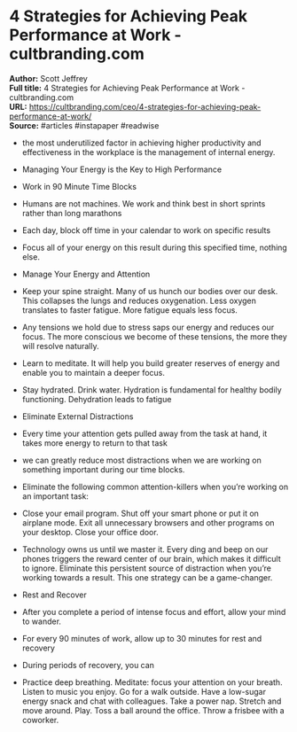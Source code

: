 # 4 Strategies for Achieving Peak Performance at Work - cultbranding.com

**Author:** Scott Jeffrey  
**Full title:** 4 Strategies for Achieving Peak Performance at Work - cultbranding.com  
**URL:** https://cultbranding.com/ceo/4-strategies-for-achieving-peak-performance-at-work/  
**Source:** #articles #instapaper #readwise

- the most underutilized factor in achieving higher productivity and effectiveness in the workplace is the management of internal energy. 
   
- Managing Your Energy is the Key to High Performance 
   
- Work in 90 Minute Time Blocks 
   
- Humans are not machines. We work and think best in short sprints rather than long marathons 
   
- Each day, block off time in your calendar to work on specific results 
   
- Focus all of your energy on this result during this specified time, nothing else. 
   
- Manage Your Energy and Attention 
   
- Keep your spine straight. Many of us hunch our bodies over our desk. This collapses the lungs and reduces oxygenation. Less oxygen translates to faster fatigue. More fatigue equals less focus. 
   
- Any tensions we hold due to stress saps our energy and reduces our focus. The more conscious we become of these tensions, the more they will resolve naturally. 
   
- Learn to meditate. It will help you build greater reserves of energy and enable you to maintain a deeper focus. 
   
- Stay hydrated. Drink water. Hydration is fundamental for healthy bodily functioning. Dehydration leads to fatigue 
   
- Eliminate External Distractions 
   
- Every time your attention gets pulled away from the task at hand, it takes more energy to return to that task 
   
- we can greatly reduce most distractions when we are working on something important during our time blocks. 
   
- Eliminate the following common attention-killers when you’re working on an important task: 
   
- Close your email program.
  Shut off your smart phone or put it on airplane mode.
  Exit all unnecessary browsers and other programs on your desktop.
  Close your office door. 
   
- Technology owns us until we master it. Every ding and beep on our phones triggers the reward center of our brain, which makes it difficult to ignore. Eliminate this persistent source of distraction when you’re working towards a result. This one strategy can be a game-changer. 
   
- Rest and Recover 
   
- After you complete a period of intense focus and effort, allow your mind to wander. 
   
- For every 90 minutes of work, allow up to 30 minutes for rest and recovery 
   
- During periods of recovery, you can 
   
- Practice deep breathing.
  Meditate: focus your attention on your breath.
  Listen to music you enjoy.
  Go for a walk outside.
  Have a low-sugar energy snack and chat with colleagues.
  Take a power nap.
  Stretch and move around.
  Play. Toss a ball around the office. Throw a frisbee with a coworker. 
   
